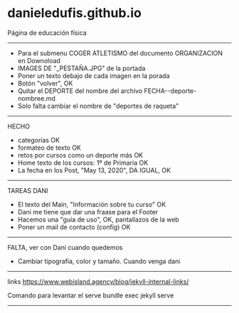 # danieledufis.github.io

Página de educación física

---

- Para el submenu COGER ATLETISMO del documento ORGANIZACION en Downoload
- IMAGES DE "_PESTAÑA.JPG" de la portada
- Poner un texto debajo de cada imagen en la porada
- Botón "volver", OK
- Quitar el DEPORTE del nombre del archivo FECHA--deporte-nombree.md
- Solo falta cambiar el nombre de "deportes de raqueta"

---

HECHO
- categorias OK
- formateo de texto OK
- retos por cursos como un deporte más OK
- Home texto de los cursos: 1º de Primaria OK
- La fecha en los Post, "May 13, 2020", DA IGUAL, OK

---

TAREAS DANI
- El texto del Main, "Información sobre tu curso" OK
- Dani me tiene que dar una fraase para el Footer
- Hacemos una "guía de uso", OK, pantallazos de la web
- Poner un mail de contacto (config) OK

---

FALTA, ver con Dani cuando quedemos
- Cambiar tipografia, color y tamaño. Cuando venga dani

---

links
https://www.webisland.agency/blog/jekyll-internal-links/


Comando para levantar el serve
bundle exec jekyll serve


---
